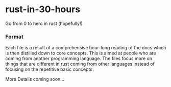 # rust-in-30-hours
Go from 0 to hero in rust (hopefully!)

### Format
Each file is a result of a comprehensive hour-long reading of the docs which is then distilled down to core concepts. This is aimed at people who are coming from another programming language. The files focus more on things that are different in rust coming from other languages instead of focusing on the repetitive basic concepts.

More Details coming soon...
